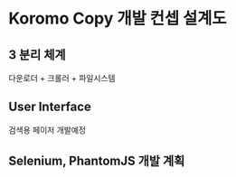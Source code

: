 # Koromo Copy 개발 컨셉 설계도

## 3 분리 체계

다운로더 + 크롤러 + 파일시스템

## User Interface

검색용 페이저 개발예정

## Selenium, PhantomJS 개발 계획
